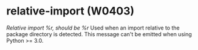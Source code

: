 # relative-import (W0403)
*Relative import %r, should be %r* Used when an import relative to the
package directory is detected. This message can't be emitted when using
Python \>= 3.0.
